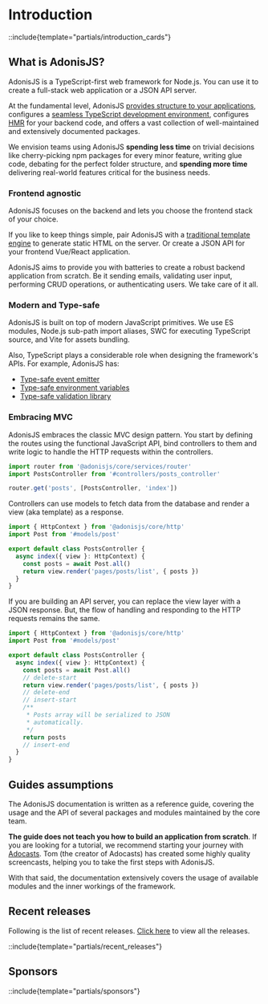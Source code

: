 # Introduction

::include{template="partials/introduction_cards"}

## What is AdonisJS?

AdonisJS is a TypeScript-first web framework for Node.js. You can use it to create a full-stack web application or a JSON API server.

At the fundamental level, AdonisJS [provides structure to your applications](./folder_structure.md), configures a [seamless TypeScript development environment](../fundamentals/typescript_build_process.md), configures [HMR](../fundamentals/hmr.md) for your backend code, and offers a vast collection of well-maintained and extensively documented packages.

We envision teams using AdonisJS **spending less time** on trivial decisions like cherry-picking npm packages for every minor feature, writing glue code, debating for the perfect folder structure, and **spending more time** delivering real-world features critical for the business needs.

### Frontend agnostic 

AdonisJS focuses on the backend and lets you choose the frontend stack of your choice.

If you like to keep things simple, pair AdonisJS with a [traditional template engine](../http/views_and_templates.md) to generate static HTML on the server. Or create a JSON API for your frontend Vue/React application.

AdonisJS aims to provide you with batteries to create a robust backend application from scratch. Be it sending emails, validating user input, performing CRUD operations, or authenticating users. We take care of it all.

### Modern and Type-safe

AdonisJS is built on top of modern JavaScript primitives. We use ES modules, Node.js sub-path import aliases, SWC for executing TypeScript source, and Vite for assets bundling.


Also, TypeScript plays a considerable role when designing the framework's APIs. For example, AdonisJS has:

- [Type-safe event emitter](../digging_deeper/emitter.md#making-events-type-safe)
- [Type-safe environment variables](./env.md)
- [Type-safe validation library](../http/validation.md)

### Embracing MVC

AdonisJS embraces the classic MVC design pattern. You start by defining the routes using the functional JavaScript API, bind controllers to them and write logic to handle the HTTP requests within the controllers.

```ts
import router from '@adonisjs/core/services/router'
import PostsController from '#controllers/posts_controller'

router.get('posts', [PostsController, 'index'])
```

Controllers can use models to fetch data from the database and render a view (aka template) as a response.

```ts
import { HttpContext } from '@adonisjs/core/http'
import Post from '#models/post'

export default class PostsController {
  async index({ view }: HttpContext) {
    const posts = await Post.all()
    return view.render('pages/posts/list', { posts })
  }
}
```

If you are building an API server, you can replace the view layer with a JSON response. But, the flow of handling and responding to the HTTP requests remains the same.

```ts
import { HttpContext } from '@adonisjs/core/http'
import Post from '#models/post'

export default class PostsController {
  async index({ view }: HttpContext) {
    const posts = await Post.all()
    // delete-start
    return view.render('pages/posts/list', { posts })
    // delete-end
    // insert-start
    /**
     * Posts array will be serialized to JSON
     * automatically.
     */
    return posts
    // insert-end
  }
}
```

## Guides assumptions

The AdonisJS documentation is written as a reference guide, covering the usage and the API of several packages and modules maintained by the core team.

**The guide does not teach you how to build an application from scratch**. If you are looking for a tutorial, we recommend starting your journey with [Adocasts](https://adocasts.com/). Tom (the creator of Adocasts) has created some highly quality screencasts, helping you to take the first steps with AdonisJS.

With that said, the documentation extensively covers the usage of available modules and the inner workings of the framework.

## Recent releases
Following is the list of recent releases. [Click here](./releases.md) to view all the releases.

::include{template="partials/recent_releases"}

## Sponsors

::include{template="partials/sponsors"}
